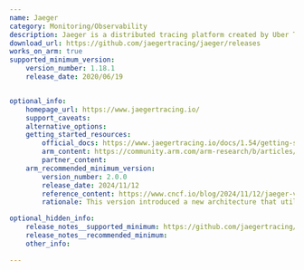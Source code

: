 ```yaml
---
name: Jaeger
category: Monitoring/Observability
description: Jaeger is a distributed tracing platform created by Uber Technologies and donated to Cloud Native Computing Foundation.
download_url: https://github.com/jaegertracing/jaeger/releases
works_on_arm: true
supported_minimum_version:
    version_number: 1.18.1
    release_date: 2020/06/19


optional_info:
    homepage_url: https://www.jaegertracing.io/
    support_caveats:
    alternative_options:
    getting_started_resources:
        official_docs: https://www.jaegertracing.io/docs/1.54/getting-started/
        arm_content: https://community.arm.com/arm-research/b/articles/posts/an-approach-to-edge-compute-observability-and-performance-monitoring
        partner_content:
    arm_recommended_minimum_version:
        version_number: 2.0.0
        release_date: 2024/11/12
        reference_content: https://www.cncf.io/blog/2024/11/12/jaeger-v2-released-opentelemetry-in-the-core/
        rationale: This version introduced a new architecture that utilizes the OpenTelemetry Collector framework as its base, enhancing performance and scalability across all supported platforms.

optional_hidden_info:
    release_notes__supported_minimum: https://github.com/jaegertracing/jaeger/releases/tag/v1.18.1
    release_notes__recommended_minimum:
    other_info:

---
```


